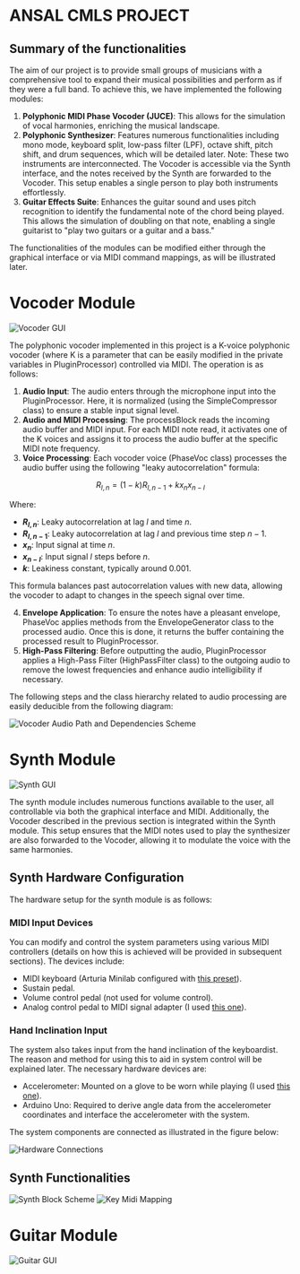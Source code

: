 # ANSAL CMLS PROJECT
## Summary of the functionalities
The aim of our project is to provide small groups of musicians with a comprehensive tool to expand their musical possibilities and perform as if they were a full band. To achieve this, we have implemented the following modules:
1. **Polyphonic MIDI Phase Vocoder (JUCE)**: This allows for the simulation of vocal harmonies, enriching the musical landscape.
2. **Polyphonic Synthesizer**: Features numerous functionalities including mono mode, keyboard split, low-pass filter (LPF), octave shift, pitch shift, and drum sequences, which will be detailed later.
   Note: These two instruments are interconnected. The Vocoder is accessible via the Synth interface, and the notes received by the Synth are forwarded to the Vocoder. This setup enables a single person to play both instruments effortlessly.
3. **Guitar Effects Suite**: Enhances the guitar sound and uses pitch recognition to identify the fundamental note of the chord being played. This allows the simulation of doubling on that note, enabling a single guitarist to "play two guitars or a guitar and a bass."

The functionalities of the modules can be modified either through the graphical interface or via MIDI command mappings, as will be illustrated later.

# Vocoder Module
![Vocoder GUI](ReadmeFiles/VocoderGUI.png)

The polyphonic vocoder implemented in this project is a K-voice polyphonic vocoder (where K is a parameter that can be easily modified in the private variables in PluginProcessor) controlled via MIDI. The operation is as follows:

1. **Audio Input**: The audio enters through the microphone input into the PluginProcessor. Here, it is normalized (using the SimpleCompressor class) to ensure a stable input signal level.
2. **Audio and MIDI Processing**: The processBlock reads the incoming audio buffer and MIDI input. For each MIDI note read, it activates one of the K voices and assigns it to process the audio buffer at the specific MIDI note frequency.
3. **Voice Processing**: Each vocoder voice (PhaseVoc class) processes the audio buffer using the following "leaky autocorrelation" formula:

$$ R_{l,n} = (1 - k) R_{l,n-1} + k x_n x_{n-l} $$

   Where: 
   - **$R_{l,n}$**: Leaky autocorrelation at lag $l$ and time $n$.
   - **$R_{l,n-1}$**: Leaky autocorrelation at lag $l$ and previous time step $n-1$.
   - **$x_n$**: Input signal at time $n$.
   - **$x_{n-l}$**: Input signal $l$ steps before $n$.
   - **$k$**: Leakiness constant, typically around $0.001$.

  This formula balances past autocorrelation values with new data, allowing the vocoder to adapt to changes in the speech signal over time.

4. **Envelope Application**: To ensure the notes have a pleasant envelope, PhaseVoc applies methods from the EnvelopeGenerator class to the processed audio. Once this is done, it returns the buffer containing the processed result to PluginProcessor.
5. **High-Pass Filtering**: Before outputting the audio, PluginProcessor applies a High-Pass Filter (HighPassFilter class) to the outgoing audio to remove the lowest frequencies and enhance audio intelligibility if necessary.

The following steps and the class hierarchy related to audio processing are easily deducible from the following diagram:

![Vocoder Audio Path and Dependencies Scheme](ReadmeFiles/VocoderChain.png)

# Synth Module
![Synth GUI](ReadmeFiles/SynthGUI.png)

The synth module includes numerous functions available to the user, all controllable via both the graphical interface and MIDI. Additionally, the Vocoder described in the previous section is integrated within the Synth module. This setup ensures that the MIDI notes used to play the synthesizer are also forwarded to the Vocoder, allowing it to modulate the voice with the same harmonies.

## Synth Hardware Configuration
The hardware setup for the synth module is as follows:
### MIDI Input Devices
You can modify and control the system parameters using various MIDI controllers (details on how this is achieved will be provided in subsequent sections). The devices include:
* MIDI keyboard (Arturia Minilab configured with [this preset](ReadmeFiles/MIDIMapConfig.minilabmk2)).
* Sustain pedal.
* Volume control pedal (not used for volume control).
* Analog control pedal to MIDI signal adapter (I used [this one](https://beatbars.com/en/dual-to-midi.html)).
### Hand Inclination Input
The system also takes input from the hand inclination of the keyboardist. The reason and method for using this to aid in system control will be explained later. The necessary hardware devices are:
* Accelerometer: Mounted on a glove to be worn while playing (I used [this one](https://wiki.dfrobot.com/Triple_Axis_Accelerometer_MMA7361_SKU_DFR0143)).
* Arduino Uno: Required to derive angle data from the accelerometer coordinates and interface the accelerometer with the system.

The system components are connected as illustrated in the figure below:

![Hardware Connections](ReadmeFiles/SynthHardwareConnections_noLab.png)

## Synth Functionalities
![Synth Block Scheme](ReadmeFiles/SynthClassScheme.png)
![Key Midi Mapping](ReadmeFiles/KeyMidiMapping_noLab.png)


# Guitar Module
![Guitar GUI](ReadmeFiles/GuitarGUI.png)
